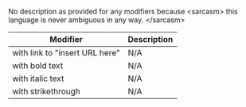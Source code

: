 
No description as provided for any modifiers because \<sarcasm\> this language is never ambiguous in any way. \</sarcasm\> 

|            Modifier            | Description |
|--------------------------------|-------------|
| with link to "insert URL here" |     N/A     |
| with bold text                 |     N/A     |
| with italic text               |     N/A     |
| with strikethrough             |     N/A     |